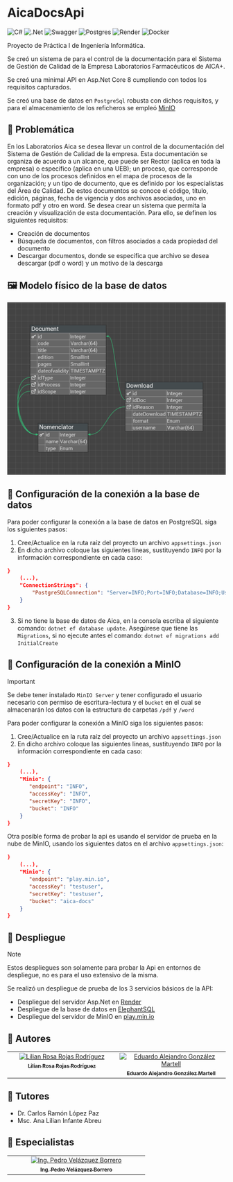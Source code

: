 # AicaDocsApi

![C#](https://img.shields.io/badge/c%23-%23239120.svg?style=for-the-badge&logo=csharp&logoColor=white)
![.Net](https://img.shields.io/badge/.NET-5C2D91?style=for-the-badge&logo=.net&logoColor=white)
![Swagger](https://img.shields.io/badge/-Swagger-%23Clojure?style=for-the-badge&logo=swagger&logoColor=white)
![Postgres](https://img.shields.io/badge/postgres-%23316192.svg?style=for-the-badge&logo=postgresql&logoColor=white)
![Render](https://img.shields.io/badge/Render-%46E3B7.svg?style=for-the-badge&logo=render&logoColor=white)
![Docker](https://img.shields.io/badge/docker-%230db7ed.svg?style=for-the-badge&logo=docker&logoColor=white)

Proyecto de Práctica I de Ingeniería Informática.

Se creó un sistema de para el control de la documentación para el Sistema
de Gestión de Calidad de la Empresa Laboratorios Farmacéuticos de AICA+.

Se creó una minimal API en Asp.Net Core 8 cumpliendo con todos los requisitos 
capturados.

Se creó una base de datos en `PostgreSql` robusta con dichos requisitos, y para
el almacenamiento de los reficheros se empleó [MinIO](https://min.io/)

## 📖 Problemática

En los Laboratorios Aica se desea llevar un control de la documentación del
Sistema de Gestión de Calidad de la empresa. Esta documentación se organiza
de acuerdo a un alcance, que puede ser Rector (aplica en toda la empresa) o
específico (aplica en una UEB); un proceso, que corresponde con uno de los
procesos definidos en el mapa de procesos de la organización; y un 
tipo de documento, que es definido por los especialistas del Área de Calidad.
De estos documentos se conoce el código, título, edición, páginas, fecha
de vigencia y dos archivos asociados, uno en formato pdf y otro en word. 
Se desea crear un sistema que permita la creación y visualización de esta 
documentación. Para ello, se definen los siguientes requisitos:
- Creación de documentos
- Búsqueda de documentos, con filtros asociados a cada propiedad del documento
- Descargar documentos, donde se especifica que archivo se desea descargar (pdf o word) y un motivo de la descarga


## 🖼️ Modelo físico de la base de datos
![modelo fisico](Assets/modelo.png)

## 📶 Configuración de la conexión a la base de datos
Para poder configurar la conexión a la base de datos en PostgreSQL siga los siguientes pasos:
1. Cree/Actualice en la ruta raíz del proyecto un archivo `appsettings.json`
2. En dicho archivo coloque las siguientes líneas, sustituyendo `INFO` por la información 
correspondiente en cada caso: 
``` json
}
    (...),
    "ConnectionStrings": {
        "PostgreSQLConnection": "Server=INFO;Port=INFO;Database=INFO;User Id=INFO;password=INFO"
    }
}
```
3. Si no tiene la base de datos de Aica, en la consola escriba el siguiente comando: `dotnet ef database update`.
Asegúrese que tiene las `Migrations`, si no ejecute antes el comando: `dotnet ef migrations add InitialCreate`

## 📶 Configuración de la conexión a MinIO
> [!IMPORTANT]
> Se debe tener instalado `MinIO Server` y tener configurado el usuario necesario 
> con permiso de escritura-lectura y el `bucket` en el cual se almacenarán los datos
> con la estructura de carpetas `/pdf` y `/word`

Para poder configurar la conexión a MinIO siga los siguientes pasos:
1. Cree/Actualice en la ruta raíz del proyecto un archivo `appsettings.json`
2. En dicho archivo coloque las siguientes líneas, sustituyendo `INFO` por la información
   correspondiente en cada caso:
``` json
}
    (...),
    "Minio": {
       "endpoint": "INFO",
       "accessKey": "INFO",
       "secretKey": "INFO",
       "bucket": "INFO"
    }
}
```

Otra posible forma de probar la api es usando el servidor de prueba en la nube de MinIO,
usando los siguientes datos en el archivo `appsettings.json`:
``` json
}
    (...),
    "Minio": {
       "endpoint": "play.min.io",
       "accessKey": "testuser",
       "secretKey": "testuser",
       "bucket": "aica-docs"
    }
}
```

## 🚀 Despliegue

> [!NOTE]
> Estos despliegues son solamente para probar la Api en entornos de despliegue,
> no es para el uso extensivo de la misma.

Se realizó un despliegue de prueba de los 3 servicios básicos de la API:
- Despliegue del servidor Asp.Net en [Render](https://aica-docs.onrender.com)
- Despliegue de la base de datos en [ElephantSQL](https://api.elephantsql.com/)
- Despliegue del servidor de MinIO en [play.min.io](https://play.min.io:9443/)

## 👥 Autores
<table>
    <tbody>
        <tr>
            <td align="center" valign="top" width="40%"><a href="https://github.com/LilyRosa"><img src="https://avatars.githubusercontent.com/u/135471998?v=3?s=100" width="100px;" alt="Lilian Rosa Rojas Rodríguez"/><br /><sub><b>Lilian Rosa Rojas Rodríguez</b></sub></a><br/> </td>
            <td align="center" valign="top" width="40%"><a href="https://github.com/EduardoProfe666"><img src="https://avatars.githubusercontent.com/u/119138695?v=3?s=100" width="100px;" alt="Eduardo Alejandro González Martell"/><br /><sub><b>Eduardo Alejandro González Martell</b></sub></a><br/> </td>
        </tr>
    </tbody>
</table>

## 👥 Tutores
- Dr. Carlos Ramón López Paz
- Msc. Ana Lilian Infante Abreu

## 👥 Especialistas
<table>
    <tbody>
        <tr>
            <td align="center" valign="top" width="70%"><a href="https://github.com/pedrydev"><img src="https://avatars.githubusercontent.com/u/54073823?v=3?s=100" width="100px;" alt="Ing. Pedro Velázquez Borrero"/><br /><sub><b>Ing. Pedro Velázquez Borrero</b></sub></a><br/> </td>
        </tr>
    </tbody>
</table>
